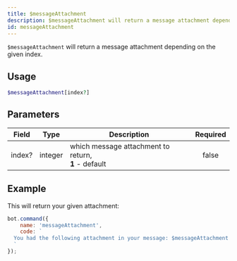 ```yaml
---
title: $messageAttachment
description: $messageAttachment will return a message attachment depending on the given index.
id: messageAttachment
---
```


`$messageAttachment` will return a message attachment depending on the given index.

## Usage

```php
$messageAttachment[index?]
```

## Parameters

| Field  | Type    | Description                                                | Required |
|--------|---------|------------------------------------------------------------|:--------:|
| index? | integer | which message attachment to return, <br /> **1** - default |  false   |

## Example

This will return your given attachment:

```javascript
bot.command({
    name: 'messageAttachment',
    code: `
  You had the following attachment in your message: $messageAttachment
  `
});
```
